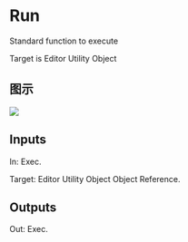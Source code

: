 # Run

Standard function to execute

Target is Editor Utility Object

## 图示

![]($-20221218-18462769.png)

## Inputs

In: Exec.

Target: Editor Utility Object Object Reference.  

## Outputs

Out: Exec.


